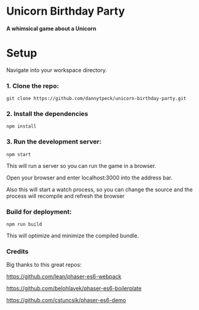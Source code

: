# Unicorn Birthday Party
#### A whimsical game about a Unicorn

# Setup
Navigate into your workspace directory.

### 1. Clone the repo:

```git clone https://github.com/dannytpeck/unicorn-birthday-party.git```

### 2. Install the dependencies

```npm install```

### 3. Run the development server:

```npm start```

This will run a server so you can run the game in a browser.

Open your browser and enter localhost:3000 into the address bar.

Also this will start a watch process, so you can change the source and the process will recompile and refresh the browser

### Build for deployment:

```npm run build```

This will optimize and minimize the compiled bundle.

### Credits
Big thanks to this great repos:

https://github.com/lean/phaser-es6-webpack

https://github.com/belohlavek/phaser-es6-boilerplate

https://github.com/cstuncsik/phaser-es6-demo
